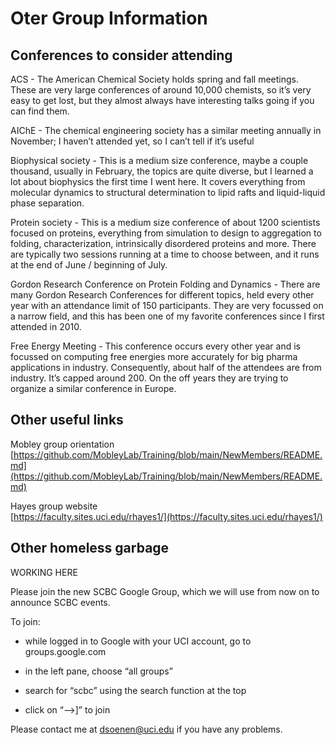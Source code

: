 # Oter Group Information

## Conferences to consider attending

ACS - The American Chemical Society holds spring and fall meetings. These are very large conferences of around 10,000 chemists, so it’s very easy to get lost, but they almost always have interesting talks going if you can find them.

AIChE - The chemical engineering society has a similar meeting annually in November; I haven’t attended yet, so I can’t tell if it’s useful

Biophysical society - This is a medium size conference, maybe a couple thousand, usually in February, the topics are quite diverse, but I learned a lot about biophysics the first time I went here. It covers everything from molecular dynamics to structural determination to lipid rafts and liquid-liquid phase separation.

Protein society - This is a medium size conference of about 1200 scientists focused on proteins, everything from simulation to design to aggregation to folding, characterization, intrinsically disordered proteins and more. There are typically two sessions running at a time to choose between, and it runs at the end of June / beginning of July.

Gordon Research Conference on Protein Folding and Dynamics - There are many Gordon Research Conferences for different topics, held every other year with an attendance limit of 150 participants. They are very focussed on a narrow field, and this has been one of my favorite conferences since I first attended in 2010.

Free Energy Meeting - This conference occurs every other year and is focussed on computing free energies more accurately for big pharma applications in industry. Consequently, about half of the attendees are from industry. It’s capped around 200. On the off years they are trying to organize a similar conference in Europe.

## Other useful links

Mobley group orientation  
[https://github.com/MobleyLab/Training/blob/main/NewMembers/README.md](https://github.com/MobleyLab/Training/blob/main/NewMembers/README.md)

Hayes group website  
[https://faculty.sites.uci.edu/rhayes1/](https://faculty.sites.uci.edu/rhayes1/)

## Other homeless garbage

WORKING HERE

Please join the new SCBC Google Group, which we will use from now on to announce SCBC events. 

To join: 

- while logged in to Google with your UCI account, go to groups.google.com

- in the left pane, choose “all groups”

- search for “scbc” using the search function at the top

- click on “–>]” to join

Please contact me at dsoenen@uci.edu if you have any problems.
